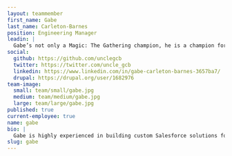 ```yaml
---
layout: teammember
first_name: Gabe
last_name: Carleton-Barnes
position: Engineering Manager
leadin: |
  Gabe’s not only a Magic: The Gathering champion, he is a champion for our Salesforce integration tools and other open source contributions. His experience in streamlining processes for nonprofits drew him to ThinkShout, where he could apply his skills and do some good for the world at the same time.
social:
  github: https://github.com/unclegcb
  twitter: https://twitter.com/uncle_gcb
  linkedin: https://www.linkedin.com/in/gabe-carleton-barnes-3657ba7/
  drupal: https://drupal.org/user/1682976
team-image:
  small: team/small/gabe.jpg
  medium: team/medium/gabe.jpg
  large: team/large/gabe.jpg
published: true
current-employee: true
name: gabe
bio: |
  Gabe is highly experienced in building custom Salesforce solutions for constituent management and fundraising. Before joining ThinkShout, Gabe worked in the nonprofit world at Ecotrust, the Wild Salmon Center, and Immigration Equality. He holds a BA in Computer Science and Theatre from Oberlin College. Gabe really does spend his free time playing Magic: The Gathering in a variety of time zones.
slug: gabe
---
```

